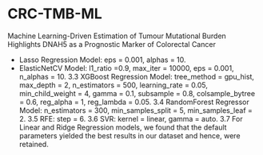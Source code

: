 # CRC-TMB-ML
Machine Learning-Driven Estimation of Tumour Mutational Burden Highlights DNAH5 as a Prognostic Marker of Colorectal Cancer


* Lasso Regression Model: eps = 0.001, alphas = 10.
* ElasticNetCV Model: l1_ratio =0.9, max_iter = 10000, eps = 0.001, n_alphas = 10.
3.3 XGBoost Regression Model: tree_method = gpu_hist, max_depth = 2, n_estimators = 500, learning_rate = 0.05, min_child_weight = 4, gamma = 0.1, subsample = 0.8, colsample_bytree = 0.6, reg_alpha = 1, reg_lambda = 0.05.
3.4 RandomForest Regressor Model: n_estimators = 300, min_samples_split = 5, min_samples_leaf = 2.
3.5 RFE: step = 6.
3.6 SVR: kernel = linear, gamma = auto.
3.7 For Linear and Ridge Regression models, we found that the default parameters yielded the best results in our dataset and hence, were retained.

